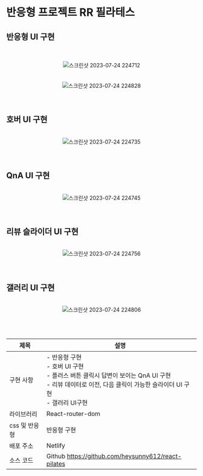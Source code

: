# 반응형 프로젝트 RR 필라테스


## 반응형 UI 구현

<br/>
<br/>

<div align="center">
  <img src="https://github.com/heysunny612/react-pilates/assets/127499117/fcc60a26-feb2-4315-aa32-09692a284257" alt="스크린샷 2023-07-24 224712" />
</div>

<br/>
<br/>

<div align="center">
  <img src="https://github.com/heysunny612/react-pilates/assets/127499117/0691e0d7-c6a5-4456-9ca2-6cbd88fbdb24" alt="스크린샷 2023-07-24 224828" />
</div>
<br/>
<br/>

## 호버 UI 구현 

<br/>

<div align="center">
  <img src="https://github.com/heysunny612/react-pilates/assets/127499117/0dfca1b1-992e-4f17-b39f-5b28ce06e5e3" alt="스크린샷 2023-07-24 224735" />
</div>
<br/>
<br/>

## QnA UI 구현 
<br/>

<div align="center">
  <img src="https://github.com/heysunny612/react-pilates/assets/127499117/b1e129fd-71e2-43b5-887b-ce6836fbd00a" alt="스크린샷 2023-07-24 224745" />
</div>


<br/>
<br/>

## 리뷰 슬라이더 UI 구현
<br/>

<div align="center">
  <img src="https://github.com/heysunny612/react-pilates/assets/127499117/07bf1bb5-e5a1-4730-93fe-85b50748ab26" alt="스크린샷 2023-07-24 224756" />
</div>
<br/>
<br/>



## 갤러리 UI 구현 
<br/>


<div align="center">
  <img src="https://github.com/heysunny612/react-pilates/assets/127499117/16edd4e5-76bb-4772-a714-b6d0d48d8d98" alt="스크린샷 2023-07-24 224806" />
</div>

<br/>
<br/>


<br/>

| 제목 | 설명 |
| --- | --- |
| 구현 사항 |	- 반응형 구현 <br/> - 호버 UI 구현  <br/>- 플러스 버튼 클릭시 답변이 보이는 QnA UI 구현   <br/>- 리뷰 데이터로 이전, 다음 클릭이 가능한 슬라이더 UI 구현 <br/> - 갤러리 UI구현 |
| 라이브러리 |	React-router-dom  |
| css 및 반응형  | 반응형 구현  |
| 배포 주소  | Netlify |
| 소스 코드  | Github https://github.com/heysunny612/react-pilates|



